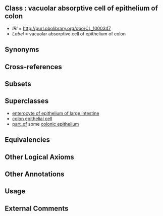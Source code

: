 
## Class : vacuolar absorptive cell of epithelium of colon

 * *IRI* = http://purl.obolibrary.org/obo/CL_1000347
 * *Label* = vacuolar absorptive cell of epithelium of colon

## Synonyms


## Cross-references


## Subsets


## Superclasses

 * [enterocyte of epithelium of large intestine](../../CL/71/CL_0002071.md)
 * [colon epithelial cell](../../CL/08/CL_0011108.md)
 * [part_of](../../BFO/50/BFO_0000050.md) some [colonic epithelium](../../UBERON/97/UBERON_0000397.md)

## Equivalencies


## Other Logical Axioms


## Other Annotations


## Usage


## External Comments

